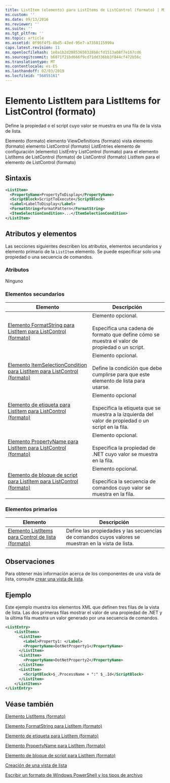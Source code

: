 ```yaml
---
title: ListItem (elemento) para ListItems de ListControl (formato) | Microsoft Docs
ms.custom: ''
ms.date: 09/13/2016
ms.reviewer: ''
ms.suite: ''
ms.tgt_pltfrm: ''
ms.topic: article
ms.assetid: 0f96f4f5-8bd5-43ed-95e7-a7358115999a
caps.latest.revision: 11
ms.openlocfilehash: 1e0a1b2d20853650328b8cfd1513a08f7e167cd6
ms.sourcegitcommit: b6871f21bd666f9cd71dd336bb3f844cf472b56c
ms.translationtype: MT
ms.contentlocale: es-ES
ms.lasthandoff: 02/03/2019
ms.locfileid: "56855161"
---
```

# <a name="listitem-element-for-listitems-for-listcontrol-format"></a>Elemento ListItem para ListItems for ListControl (formato)

Define la propiedad o el script cuyo valor se muestra en una fila de la vista de lista.

Elemento (formato) elemento ViewDefinitions (formato) vista elemento (formato) elemento ListControl (formato) ListEntries elemento de configuración (elemento) ListEntry ListControl (formato) para el elemento ListItems de ListControl (formato) de ListControl (formato) ListItem para el elemento de ListControl (formato)

## <a name="syntax"></a>Sintaxis

```xml
<ListItem>
  <PropertyName>PropertyToDisplay</PropertyName>
  <ScriptBlock>ScriptToExecute</ScriptBlock>
  <Label>LabelToDisplay</Label>
  <FormatString>FormatPattern</FormatString>
  <ItemSelectionCondition>...</ItemSelectionCondition>
</ListItem>
```

## <a name="attributes-and-elements"></a>Atributos y elementos

Las secciones siguientes describen los atributos, elementos secundarios y elemento primario de la `ListItem` elemento. Se puede especificar solo una propiedad o una secuencia de comandos.

### <a name="attributes"></a>Atributos

Ninguno

### <a name="child-elements"></a>Elementos secundarios

|Elemento|Descripción|
|-------------|-----------------|
|[Elemento FormatString para ListItem para ListControl (formato)](./formatstring-element-for-listitem-for-listcontrol-format.md)|Elemento opcional.<br /><br /> Especifica una cadena de formato que define cómo se muestra el valor de propiedad o un script.|
|[Elemento ItemSelectionCondition para ListItem para ListControl (formato)](./itemselectioncondition-element-for-listitem-for-listcontrol-format.md)|Elemento opcional.<br /><br /> Define la condición que debe cumplirse para que este elemento de lista para usarse.|
|[Elemento de etiqueta para ListItem para ListControl (formato)](./label-element-for-listitem-for-listcontrol-format.md)|Elemento opcional<br /><br /> Especifica la etiqueta que se muestra a la izquierda del valor de propiedad o un script en la fila.|
|[Elemento PropertyName para ListItem para ListControl (formato)](./propertyname-element-for-listitem-for-listcontrol-format.md)|Elemento opcional.<br /><br /> Especifica la propiedad de .NET cuyo valor se muestra en la fila.|
|[Elemento de bloque de script para ListItem para ListControl (formato)](./scriptblock-element-for-listitem-for-listcontrol-format.md)|Elemento opcional.<br /><br /> Especifica la secuencia de comandos cuyo valor se muestra en la fila.|

### <a name="parent-elements"></a>Elementos primarios

|Elemento|Descripción|
|-------------|-----------------|
|[Elemento ListItems para Control de lista (formato)](./listitems-element-for-listentry-for-listcontrol-format.md)|Define las propiedades y las secuencias de comandos cuyos valores se muestran en la vista de lista.|

## <a name="remarks"></a>Observaciones

Para obtener más información acerca de los componentes de una vista de lista, consulte [crear una vista de lista](./creating-a-list-view.md).

## <a name="example"></a>Ejemplo

Este ejemplo muestra los elementos XML que definen tres filas de la vista de lista. Las dos primeras filas mostrar el valor de una propiedad de .NET y la última fila muestra un valor generado por una secuencia de comandos.

```xml
<ListEntry>
    <ListItems>
      <ListItem>
        <Label>Property1: </Label>
        <PropertyName>DotNetProperty1</PropertyName>
      </ListItem>
      <ListItem>
        <PropertyName>DotNetProperty2</PropertyName>
      </ListItem>
      <ListItem>
        <ScriptBlock>$_.ProcessName + ":" $_.Id</ScriptBlock>
      </ListItem>
    </ListItems>
</ListEntry>

```

## <a name="see-also"></a>Véase también

[Elemento ListItems (formato)](./listitems-element-for-listentry-for-listcontrol-format.md)

[Elemento FormatString para ListItem (formato)](./formatstring-element-for-listitem-for-listcontrol-format.md)

[Elemento de etiqueta para ListItem (formato)](./label-element-for-listitem-for-listcontrol-format.md)

[Elemento PropertyName para ListItem (formato)](./propertyname-element-for-listitem-for-listcontrol-format.md)

[Elemento de bloque de script para ListItem (formato)](./scriptblock-element-for-listitem-for-listcontrol-format.md)

[Creación de una vista de lista](./creating-a-list-view.md)

[Escribir un formato de Windows PowerShell y los tipos de archivo](./writing-a-powershell-formatting-file.md)
